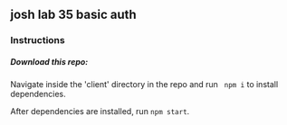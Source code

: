 ## josh lab 35 basic auth

### Instructions

##### Download this repo:

Navigate inside the 'client' directory in the repo and run ` npm i` to install dependencies.

After dependencies are installed, run `npm start`.
